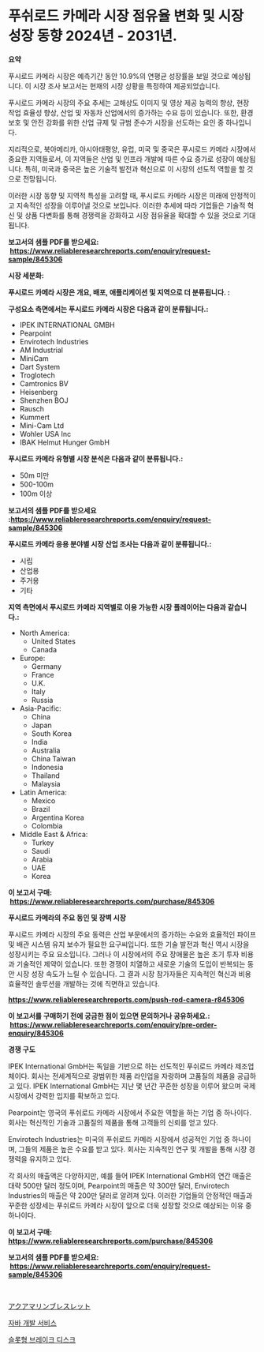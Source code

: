 <p><h1>푸쉬로드 카메라 시장 점유율 변화 및 시장 성장 동향 2024년 - 2031년.</h1></p><p><strong>요약</strong></p>
<p><p>푸시로드 카메라 시장은 예측기간 동안 10.9%의 연평균 성장률을 보일 것으로 예상됩니다. 이 시장 조사 보고서는 현재의 시장 상황을 특정하여 제공되었습니다.</p><p>푸시로드 카메라 시장의 주요 추세는 고해상도 이미지 및 영상 제공 능력의 향상, 현장 작업 효율성 향상, 산업 및 자동차 산업에서의 증가하는 수요 등이 있습니다. 또한, 환경 보호 및 안전 강화를 위한 산업 규제 및 규범 준수가 시장을 선도하는 요인 중 하나입니다.</p><p>지리적으로, 북아메리카, 아시아태평양, 유럽, 미국 및 중국은 푸시로드 카메라 시장에서 중요한 지역들로서, 이 지역들은 산업 및 인프라 개발에 따른 수요 증가로 성장이 예상됩니다. 특히, 미국과 중국은 높은 기술적 발전과 혁신으로 이 시장의 선도적 역할을 할 것으로 전망됩니다.</p><p>이러한 시장 동향 및 지역적 특성을 고려할 때, 푸시로드 카메라 시장은 미래에 안정적이고 지속적인 성장을 이루어낼 것으로 보입니다. 이러한 추세에 따라 기업들은 기술적 혁신 및 상품 다변화를 통해 경쟁력을 강화하고 시장 점유율을 확대할 수 있을 것으로 기대됩니다.</p></p>
<p><strong>보고서의 샘플 PDF를 받으세요: &nbsp;<a href="https://www.reliableresearchreports.com/enquiry/request-sample/845306">https://www.reliableresearchreports.com/enquiry/request-sample/845306</a></strong></p>
<p><strong>시장 세분화:</strong></p>
<p><strong> 푸시로드 카메라 시장은 개요, 배포, 애플리케이션 및 지역으로 더 분류됩니다. :</strong></p>
<p><strong>구성요소 측면에서는 푸시로드 카메라 시장은 다음과 같이 분류됩니다.:</strong></p>
<p><ul><li>IPEK INTERNATIONAL GMBH</li><li>Pearpoint</li><li>Envirotech Industries</li><li>AM Industrial</li><li>MiniCam</li><li>Dart System</li><li>Troglotech</li><li>Camtronics BV</li><li>Heisenberg</li><li>Shenzhen BOJ</li><li>Rausch</li><li>Kummert</li><li>Mini-Cam Ltd</li><li>Wohler USA Inc</li><li>IBAK Helmut Hunger GmbH</li></ul></p>
<p><strong> 푸시로드 카메라 유형별 시장 분석은 다음과 같이 분류됩니다.:</strong></p>
<p><ul><li>50m 미만</li><li>500-100m</li><li>100m 이상</li></ul></p>
<p><strong>보고서의 샘플 PDF를 받으세요 :<a href="https://www.reliableresearchreports.com/enquiry/request-sample/845306">https://www.reliableresearchreports.com/enquiry/request-sample/845306</a></strong></p>
<p><strong> 푸시로드 카메라 응용 분야별 시장 산업 조사는 다음과 같이 분류됩니다.:</strong></p>
<p><ul><li>시립</li><li>산업용</li><li>주거용</li><li>기타</li></ul></p>
<p><strong>지역 측면에서 푸시로드 카메라 지역별로 이용 가능한 시장 플레이어는 다음과 같습니다.:</strong></p>
<p><ul>
    <li>
        North America:
        <ul>
            <li>United States</li>
            <li>Canada</li>
        </ul>
    </li>
    <li>
        Europe:
        <ul>
            <li>Germany</li>
            <li>France</li>
            <li>U.K.</li>
            <li>Italy</li>
            <li>Russia</li>
        </ul>
    </li>
    <li>
        Asia-Pacific:
        <ul>
            <li>China</li>
            <li>Japan</li>
            <li>South Korea</li>
            <li>India</li>
            <li>Australia</li>
            <li>China Taiwan</li>
            <li>Indonesia</li>
            <li>Thailand</li>
            <li>Malaysia</li>
        </ul>
    </li>
    <li>
        Latin America:
        <ul>
            <li>Mexico</li>
            <li>Brazil</li>
            <li>Argentina Korea</li>
            <li>Colombia</li>
        </ul>
    </li>
    <li>
        Middle East & Africa:
        <ul>
            <li>Turkey</li>
            <li>Saudi</li>
            <li>Arabia</li>
            <li>UAE</li>
            <li>Korea</li>
        </ul>
    </li>
    </ul></p>
<p><strong>이 보고서 구매: &nbsp;<a href="https://www.reliableresearchreports.com/purchase/845306">https://www.reliableresearchreports.com/purchase/845306</a></strong></p>
<p><strong>푸시로드 카메라의 주요 동인 및 장벽 시장</strong></p>
<p><p>푸시로드 카메라 시장의 주요 동력은 산업 부문에서의 증가하는 수요와 효율적인 파이프 및 배관 시스템 유지 보수가 필요한 요구씨입니다. 또한 기술 발전과 혁신 역시 시장을 성장시키는 주요 요소입니다. 그러나 이 시장에서의 주요 장애물은 높은 초기 투자 비용과 기술적인 제약이 있습니다. 또한 경쟁이 치열하고 새로운 기술의 도입이 반복되는 동안 시장 성장 속도가 느릴 수 있습니다. 그 결과 시장 참가자들은 지속적인 혁신과 비용 효율적인 솔루션을 개발하는 것에 직면하고 있습니다. </p></p>
<p><strong><a href="https://www.reliableresearchreports.com/push-rod-camera-r845306">https://www.reliableresearchreports.com/push-rod-camera-r845306</a></strong></p>
<p><strong>이 보고서를 구매하기 전에 궁금한 점이 있으면 문의하거나 공유하세요.: &nbsp;<a href="https://www.reliableresearchreports.com/enquiry/pre-order-enquiry/845306">https://www.reliableresearchreports.com/enquiry/pre-order-enquiry/845306</a></strong></p>
<p><strong>경쟁 구도</strong></p>
<p><p>IPEK International GmbH는 독일을 기반으로 하는 선도적인 푸쉬로드 카메라 제조업체이다. 회사는 전세계적으로 광범위한 제품 라인업을 자랑하며 고품질의 제품을 공급하고 있다. IPEK International GmbH는 지난 몇 년간 꾸준한 성장을 이루어 왔으며 국제 시장에서 강력한 입지를 확보하고 있다.</p><p>Pearpoint는 영국의 푸쉬로드 카메라 시장에서 주요한 역할을 하는 기업 중 하나이다. 회사는 혁신적인 기술과 고품질의 제품을 통해 고객들의 신뢰를 얻고 있다.</p><p>Envirotech Industries는 미국의 푸쉬로드 카메라 시장에서 성공적인 기업 중 하나이며, 그들의 제품은 높은 수요를 받고 있다. 회사는 지속적인 연구 및 개발을 통해 시장 경쟁력을 유지하고 있다.</p><p>각 회사의 매출액은 다양하지만, 예를 들어 IPEK International GmbH의 연간 매출은 대략 500만 달러 정도이며, Pearpoint의 매출은 약 300만 달러, Envirotech Industries의 매출은 약 200만 달러로 알려져 있다. 이러한 기업들의 안정적인 매출과 꾸준한 성장세는 푸쉬로드 카메라 시장이 앞으로 더욱 성장할 것으로 예상되는 이유 중 하나이다.</p></p>
<p><strong>이 보고서 구매: &nbsp; <a href="https://www.reliableresearchreports.com/purchase/845306">https://www.reliableresearchreports.com/purchase/845306</a></strong></p>
<p><strong>보고서의 샘플 PDF를 받으세요: &nbsp;<a href="https://www.reliableresearchreports.com/enquiry/request-sample/845306">https://www.reliableresearchreports.com/enquiry/request-sample/845306</a></strong><strong></strong></p>
<p>&nbsp;</p>
<p><p><a href="https://github.com/mreklxf44233/Market-Research-Report-List-1/blob/main/297681920603.md">アクアマリンブレスレット</a></p><p><a href="https://medium.com/@christianlarkinus/%EC%9E%90%EB%B0%94-%EA%B0%9C%EB%B0%9C-%EC%84%9C%EB%B9%84%EC%8A%A4-%EC%8B%9C%EC%9E%A5%EC%9D%80-%EC%8B%9C%EC%9E%A5-%EC%A0%90%EC%9C%A0%EC%9C%A8-%EC%8B%9C%EC%9E%A5-%ED%8A%B8%EB%A0%8C%EB%93%9C-%EB%B0%8F-%EC%8B%9C%EC%9E%A5-%EC%84%B1%EC%9E%A5%EC%97%90-%EB%8C%80%ED%95%9C-%EC%A0%95%EB%B3%B4%EB%A5%BC-%EC%A0%9C%EA%B3%B5%ED%95%A9%EB%8B%88%EB%8B%A4-651d1f93a752">자바 개발 서비스</a></p><p><a href="https://medium.com/@gradyporer56562023/%EC%8A%AC%EB%A1%AF-%ED%84%B4-%EB%B8%8C%EB%A0%88%EC%9D%B4%ED%81%AC-%EB%94%94%EC%8A%A4%ED%81%AC-%EC%8B%9C%EC%9E%A5-%EB%B6%84%EC%84%9D-cagr-%EC%8B%9C%EC%9E%A5-%EC%84%B8%EB%B6%84%ED%99%94-%EB%B0%8F-%EA%B8%80%EB%A1%9C%EB%B2%8C-%EC%82%B0%EC%97%85-%EA%B0%9C%EC%9A%94-483565708764">슬롯형 브레이크 디스크</a></p></p>